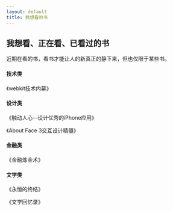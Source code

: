 ```yaml
---
layout: default
title: 我想看的书
---
```


## 我想看、正在看、已看过的书

近期在看的书，看书才能让人的新真正的静下来，但也仅限于某些书。

#### 技术类

《webkit技术内幕》

#### 设计类

《触动人心--设计优秀的iPhone应用》

《About Face 3交互设计精髓》

#### 金融类

《金融炼金术》

#### 文学类

《永恒的终结》

《文学回忆录》
